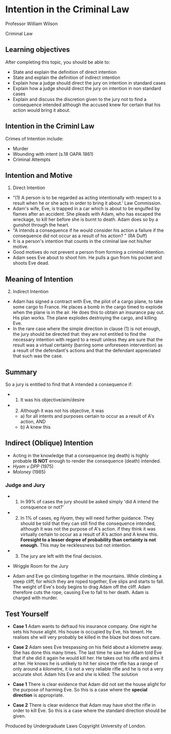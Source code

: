 # Intention in the Criminal Law

Professor William Wilson

Criminal Law

## Learning objectives

After completing this topic, you should be able to:

- State and explain the definition of direct intention
- State and explain the definition of indirect intention
- Explain how a judge should direct the jury on intention in standard cases
- Explain how a judge should direct the jury on intention in non standard cases
- Explain and discuss the discretion given to the jury not to find a consequence intended although the accused knew for certain that his action would bring it about.

## Intention in the Criminl Law

Crimes of Intention include:

- Murder
- Wounding with intent (s.18 OAPA 1861)
- Criminal Attempts

## Intention and Motive

1. Direct Intention

- "(1) A person is to be regarded as acting intentionally with respect to a result when he or she acts in order to bring it about.' Law Commission.
- Adam's wife, Eve, is trapped in a car which is about to be engulfed by flames after an accident. She pleads with Adam, who has escaped the wreckage, to kill her before she is burnt to death. Adam does so by a gunshot through the heart.
- "A intends a consequence if he would consider his action a failure if the consequence did not occur as a result of his action? " (RA Duff)
- It is a person's intention that counts in the criminal law not his/her motive.
- Good motives do not prevent a person from forming a criminal intention.
- Adam sees Eve about to shoot him. He pulls a gun from his pocket and shoots Eve dead.

## Meaning of Intention

2. Indirect Intention

- Adam has signed a contract with Eve, the pilot of a cargo plane, to take some cargo to France. He places a bomb in the cargo timed to explode when the plane is in the air. He does this to obtain an insurance pay out. His plan works. The plane explodes destroying the cargo, and killing Eve.
- In the rare case where the simple direction in clause (1) is not enough, the jury should be directed that: they are not entitled to find the necessary intention with regard to a result unless they are sure that the result was a virtual certainty (barring some unforeseen intervention) as a result of the defendant's actions and that the defendant appreciated that such was the case.

## Summary
So a jury is entitled to find that A intended a consequence if:

- 1. It was his objective/aim/desire
- 2. Although it was not his objective, it was
  - a) for all intents and purposes certain to occur as a result of A's action, AND
  - b) A knew this

## Indirect (Oblique) Intention

- Acting in the knowledge that a consequence (eg death) is highly probable **IS NOT** enough to render the consequence (death) intended.
- *Hyam v DPP* (1975)
- *Moloney* (1985)

### **Judge and Jury**

- 1. In 99% of cases the jury should be asked simply 'did A intend the consquence or not?'
- 2. In 1% of cases, eg *Hyam*, they will need further guidance. They should be told that they can still find the consequence intended, although it was not the purpose of A's action. if they think it was virtually certain to occur as a result of A's action and A knew this. **Foresight to a lesser degree of probability than certainty is not enough.** This may be recklessness but not intention.
- 3. The jury are left with the final decision.

- Wriggle Room for the Jury
- Adam and Eve go climbing together in the mountains. While climbing a steep cliff, for which they are roped together, Eve slips and starts to fall. The weight of Eve's body begins to drag Adam off the cliff. Adam therefore cuts the rope, causing Eve to fall to her death. Adam is charged with murder.

## Test Yourself

- **Case 1**  Adam wants to defraud his insurance company. One night he sets his house alight. His house is occupied by Eve, his tenant. He realises she will very probably be killed in the blaze but does not care.
- **Case 2**  Adam sees Eve trespassing on his field about a kilometre away. She has done this many times. The last time he saw her Adam told Eve that if she did it again he would kill her. He takes out his rifle and aims it at her. He knows he is unlikely to hit her since the rifle has a range of only around a kilometre, it is not a very reliable rifle and he is not a very accurate shot. Adam hits Eve and she is killed.
 The solution

- **Case 1**  There is clear evidence that Adam did not set the house alight for the purpose of harming Eve. So this is a case where the **special direction** is appropriate.
- **Case 2** There is clear evidence that Adam may have shot the rifle in order to kill Eve. So this is a case where the standard direction should be given.

Produced by Undergraduate Laws
Copyright University of London.
